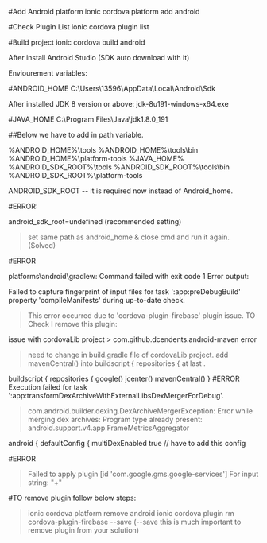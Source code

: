 #Add Android platform
ionic cordova platform add android

#Check Plugin List
ionic cordova plugin list

#Build project
ionic cordova build android



After install Android Studio (SDK auto download with it)

Enviourement variables:

#ANDROID_HOME
C:\Users\13596\AppData\Local\Android\Sdk

After installed JDK 8 version or above: jdk-8u191-windows-x64.exe

#JAVA_HOME
C:\Program Files\Java\jdk1.8.0_191

##Below we have to add in path variable.

%ANDROID_HOME%\tools
%ANDROID_HOME%\tools\bin
%ANDROID_HOME%\platform-tools
%JAVA_HOME%
%ANDROID_SDK_ROOT%\tools
%ANDROID_SDK_ROOT%\tools\bin
%ANDROID_SDK_ROOT%\platform-tools

ANDROID_SDK_ROOT  -- it is required now instead of Android_home.

#ERROR:

android_sdk_root=undefined (recommended setting)  

> set same path as android_home & close cmd and run it again. (Solved)


#ERROR

platforms\android\gradlew: Command failed with exit code 1 Error output:

Failed to capture fingerprint of input files for task ':app:preDebugBuild' property 'compileManifests' during up-to-date check.

> This error occurred due to 'cordova-plugin-firebase' plugin issue. TO Check I remove this plugin:


issue with cordovaLib project > com.github.dcendents.android-maven  error 

>need to change in build.gradle file of cordovaLib project. 
add mavenCentral() into buildscript { repositories {  at last .

buildscript {
    repositories {
        google()
        jcenter()
	mavenCentral()
    }
#ERROR
Execution failed for task ':app:transformDexArchiveWithExternalLibsDexMergerForDebug'.
> com.android.builder.dexing.DexArchiveMergerException: Error while merging dex archives:
  Program type already present: android.support.v4.app.FrameMetricsAggregator

android {
    defaultConfig {
        multiDexEnabled true   // have to add this config

#ERROR
> Failed to apply plugin [id 'com.google.gms.google-services']
   > For input string: "+"



#TO remove plugin follow below steps:

> ionic cordova platform remove android
> ionic cordova plugin rm cordova-plugin-firebase --save  (--save this is much important to remove plugin from your solution)


